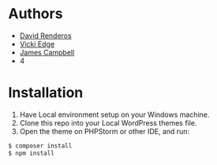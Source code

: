 # Authors
- [David Renderos](https://github.com/davidrenderos)
- [Vicki Edge](https://github.com/vickiedge)
- [James Campbell](https://github.com/jc261936)
- 4
# Installation
1. Have Local environment setup on your Windows machine.
2. Clone this repo into your Local WordPress themes file.
3. Open the theme on PHPStorm or other IDE, and run:
```sh
$ composer install
$ npm install
```


